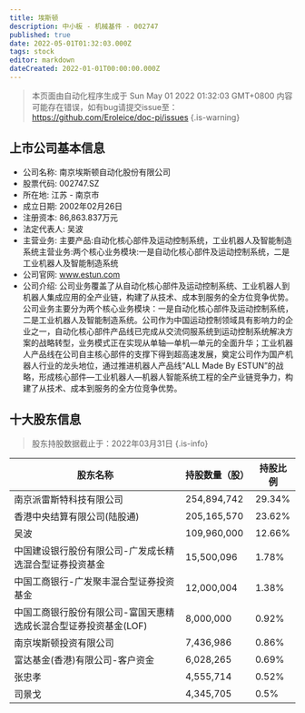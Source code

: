 ```yaml
---
title: 埃斯顿
description: 中小板 - 机械基件 - 002747
published: true
date: 2022-05-01T01:32:03.000Z
tags: stock
editor: markdown
dateCreated: 2022-01-01T00:00:00.000Z
---
```


> 本页面由自动化程序生成于 Sun May 01 2022 01:32:03 GMT+0800
> 内容可能存在错误，如有bug请提交issue至：https://github.com/Eroleice/doc-pi/issues
{.is-warning}

## 上市公司基本信息
- 公司名称: 南京埃斯顿自动化股份有限公司
- 股票代码: 002747.SZ
- 所在地: 江苏 - 南京市
- 成立日期: 2002年02月26日
- 注册资本: 86,863.837万元
- 法定代表人: 吴波
- 主营业务: 主要产品:自动化核心部件及运动控制系统，工业机器人及智能制造系统主营业务:两个核心业务模块:一是自动化核心部件及运动控制系统，二是工业机器人及智能制造系统
- 公司官网: www.estun.com
- 公司介绍: 公司业务覆盖了从自动化核心部件及运动控制系统、工业机器人到机器人集成应用的全产业链，构建了从技术、成本到服务的全方位竞争优势。公司业务主要分为两个核心业务模块：一是自动化核心部件及运动控制系统，二是工业机器人及智能制造系统。公司作为中国运动控制领域具有影响力的企业之一，自动化核心部件产品线已完成从交流伺服系统到运动控制系统解决方案的战略转型，业务模式正在实现从单轴—单机—单元的全面升华；工业机器人产品线在公司自主核心部件的支撑下得到超高速发展，奠定公司作为国产机器人行业的龙头地位，通过推进机器人产品线“ALL Made By ESTUN”的战略，形成核心部件—工业机器人—机器人智能系统工程的全产业链竞争力，构建了从技术、成本到服务的全方位竞争优势。


## 十大股东信息
> 股东持股数据截止于：2022年03月31日
{.is-info}

| 股东名称 | 持股数量（股） | 持股比例 |
| --- | --- | --- |
| 南京派雷斯特科技有限公司 | 254,894,742 | 29.34% |
| 香港中央结算有限公司(陆股通) | 205,165,570 | 23.62% |
| 吴波 | 109,960,000 | 12.66% |
| 中国建设银行股份有限公司-广发成长精选混合型证券投资基金 | 15,500,096 | 1.78% |
| 中国工商银行-广发聚丰混合型证券投资基金 | 12,000,004 | 1.38% |
| 中国工商银行股份有限公司-富国天惠精选成长混合型证券投资基金(LOF) | 8,000,000 | 0.92% |
| 南京埃斯顿投资有限公司 | 7,436,986 | 0.86% |
| 富达基金(香港)有限公司-客户资金 | 6,028,265 | 0.69% |
| 张忠孝 | 4,555,714 | 0.52% |
| 司景戈 | 4,345,705 | 0.5% |




